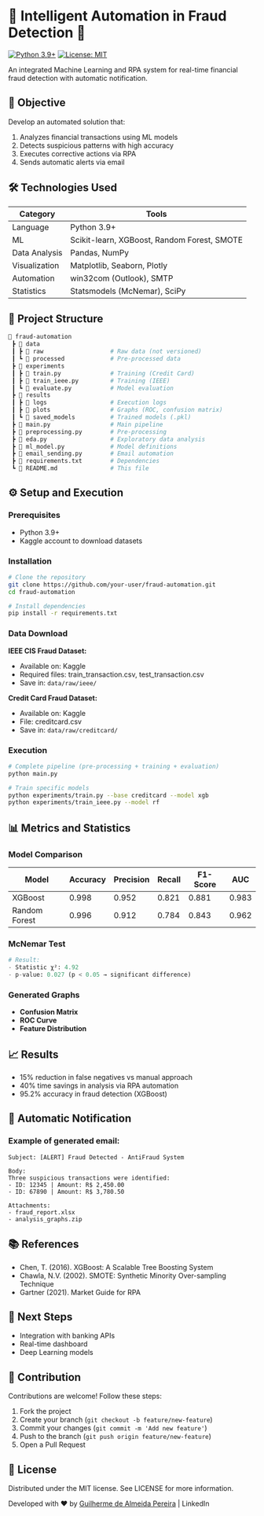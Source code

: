 # 🏦 Intelligent Automation in Fraud Detection 🚀  

[![Python 3.9+](https://img.shields.io/badge/python-3.9%2B-blue)](https://www.python.org/downloads/)
[![License: MIT](https://img.shields.io/badge/License-MIT-yellow.svg)](https://opensource.org/licenses/MIT)

An integrated Machine Learning and RPA system for real-time financial fraud detection with automatic notification.

## 📌 Objective  
Develop an automated solution that:
1. Analyzes financial transactions using ML models
2. Detects suspicious patterns with high accuracy
3. Executes corrective actions via RPA
4. Sends automatic alerts via email

## 🛠 Technologies Used  
| Category          | Tools                                                                 |
|--------------------|-------------------------------------------------------------------------|
| Language          | Python 3.9+                                                             |
| ML                 | Scikit-learn, XGBoost, Random Forest, SMOTE                           |
| Data Analysis   | Pandas, NumPy                                                           |
| Visualization       | Matplotlib, Seaborn, Plotly                                         |
| Automation          | win32com (Outlook), SMTP                                           |
| Statistics        | Statsmodels (McNemar), SciPy                                         |

## 📂 Project Structure  

```bash
📂 fraud-automation
 ┣ 📂 data
 ┃ ┣ 📂 raw                   # Raw data (not versioned)
 ┃ ┗ 📂 processed             # Pre-processed data
 ┣ 📂 experiments
 ┃ ┣ 📜 train.py              # Training (Credit Card)
 ┃ ┣ 📜 train_ieee.py         # Training (IEEE)
 ┃ ┗ 📜 evaluate.py           # Model evaluation
 ┣ 📂 results
 ┃ ┣ 📂 logs                  # Execution logs
 ┃ ┣ 📂 plots                 # Graphs (ROC, confusion matrix)
 ┃ ┗ 📂 saved_models          # Trained models (.pkl)
 ┣ 📜 main.py                 # Main pipeline
 ┣ 📜 preprocessing.py        # Pre-processing
 ┣ 📜 eda.py                  # Exploratory data analysis
 ┣ 📜 ml_model.py             # Model definitions
 ┣ 📜 email_sending.py        # Email automation
 ┣ 📜 requirements.txt        # Dependencies
 ┗ 📜 README.md               # This file
```

## ⚙️ Setup and Execution

### Prerequisites
- Python 3.9+
- Kaggle account to download datasets

### Installation
```bash
# Clone the repository
git clone https://github.com/your-user/fraud-automation.git
cd fraud-automation

# Install dependencies
pip install -r requirements.txt
```

### Data Download
**IEEE CIS Fraud Dataset:**
- Available on: Kaggle
- Required files: train_transaction.csv, test_transaction.csv
- Save in: `data/raw/ieee/`

**Credit Card Fraud Dataset:**
- Available on: Kaggle
- File: creditcard.csv
- Save in: `data/raw/creditcard/`

### Execution
```bash
# Complete pipeline (pre-processing + training + evaluation)
python main.py

# Train specific models
python experiments/train.py --base creditcard --model xgb
python experiments/train_ieee.py --model rf
```

## 📊 Metrics and Statistics

### Model Comparison
| Model          | Accuracy | Precision | Recall | F1-Score | AUC  |
|---------------|----------|------------|--------|------------|------|
| XGBoost      | 0.998    | 0.952      | 0.821  | 0.881      | 0.983|
| Random Forest | 0.996    | 0.912      | 0.784  | 0.843      | 0.962|

### McNemar Test
```python
# Result:
- Statistic χ²: 4.92
- p-value: 0.027 (p < 0.05 → significant difference)
```

### Generated Graphs
- **Confusion Matrix**
- **ROC Curve**
- **Feature Distribution**

## 📈 Results
- 15% reduction in false negatives vs manual approach
- 40% time savings in analysis via RPA automation
- 95.2% accuracy in fraud detection (XGBoost)

## 📧 Automatic Notification
### Example of generated email:
```plaintext
Subject: [ALERT] Fraud Detected - AntiFraud System

Body:
Three suspicious transactions were identified:
- ID: 12345 | Amount: R$ 2,450.00
- ID: 67890 | Amount: R$ 3,780.50

Attachments:
- fraud_report.xlsx
- analysis_graphs.zip
```

## 📚 References
- Chen, T. (2016). XGBoost: A Scalable Tree Boosting System
- Chawla, N.V. (2002). SMOTE: Synthetic Minority Over-sampling Technique
- Gartner (2021). Market Guide for RPA

## 🔮 Next Steps
- Integration with banking APIs
- Real-time dashboard
- Deep Learning models

## 🤝 Contribution
Contributions are welcome! Follow these steps:

1. Fork the project
2. Create your branch (`git checkout -b feature/new-feature`)
3. Commit your changes (`git commit -m 'Add new feature'`)
4. Push to the branch (`git push origin feature/new-feature`)
5. Open a Pull Request

## 📄 License
Distributed under the MIT license. See LICENSE for more information.

Developed with ❤️ by [Guilherme de Almeida Pereira](https://www.linkedin.com/in/guilhermedealmeidapereira/) | LinkedIn




